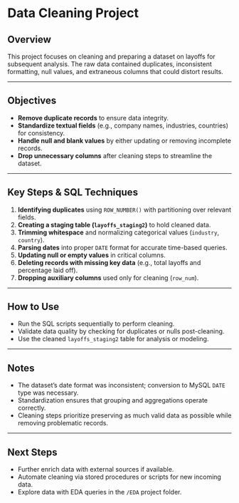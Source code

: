 # Data Cleaning Project

## Overview
This project focuses on cleaning and preparing a dataset on layoffs for subsequent analysis. The raw data contained duplicates, inconsistent formatting, null values, and extraneous columns that could distort results.

---

## Objectives
- **Remove duplicate records** to ensure data integrity.
- **Standardize textual fields** (e.g., company names, industries, countries) for consistency.
- **Handle null and blank values** by either updating or removing incomplete records.
- **Drop unnecessary columns** after cleaning steps to streamline the dataset.

---

## Key Steps & SQL Techniques

1. **Identifying duplicates** using `ROW_NUMBER()` with partitioning over relevant fields.
2. **Creating a staging table (`layoffs_staging2`)** to hold cleaned data.
3. **Trimming whitespace** and normalizing categorical values (`industry`, `country`).
4. **Parsing dates** into proper `DATE` format for accurate time-based queries.
5. **Updating null or empty values** in critical columns.
6. **Deleting records with missing key data** (e.g., total layoffs and percentage laid off).
7. **Dropping auxiliary columns** used only for cleaning (`row_num`).

---

## How to Use

- Run the SQL scripts sequentially to perform cleaning.
- Validate data quality by checking for duplicates or nulls post-cleaning.
- Use the cleaned `layoffs_staging2` table for analysis or modeling.

---

## Notes

- The dataset’s date format was inconsistent; conversion to MySQL `DATE` type was necessary.
- Standardization ensures that grouping and aggregations operate correctly.
- Cleaning steps prioritize preserving as much valid data as possible while removing problematic records.

---

## Next Steps

- Further enrich data with external sources if available.
- Automate cleaning via stored procedures or scripts for new incoming data.
- Explore data with EDA queries in the `/EDA` project folder.

